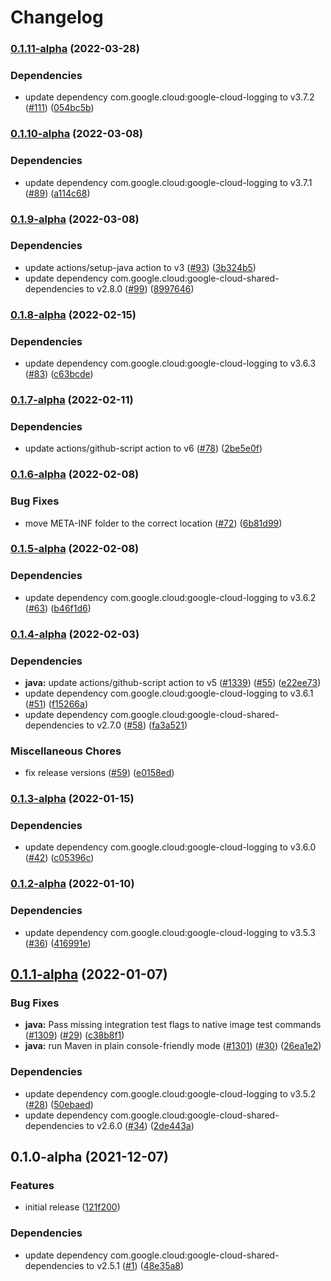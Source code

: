 # Changelog

### [0.1.11-alpha](https://github.com/googleapis/java-logging-servlet-initializer/compare/v0.1.10-alpha...v0.1.11-alpha) (2022-03-28)


### Dependencies

* update dependency com.google.cloud:google-cloud-logging to v3.7.2 ([#111](https://github.com/googleapis/java-logging-servlet-initializer/issues/111)) ([054bc5b](https://github.com/googleapis/java-logging-servlet-initializer/commit/054bc5bdbd7bb264557f58a8cb894c748f88854a))

### [0.1.10-alpha](https://github.com/googleapis/java-logging-servlet-initializer/compare/v0.1.9-alpha...v0.1.10-alpha) (2022-03-08)


### Dependencies

* update dependency com.google.cloud:google-cloud-logging to v3.7.1 ([#89](https://github.com/googleapis/java-logging-servlet-initializer/issues/89)) ([a114c68](https://github.com/googleapis/java-logging-servlet-initializer/commit/a114c689c07eb8a505304fd5677a61168ddc5337))

### [0.1.9-alpha](https://github.com/googleapis/java-logging-servlet-initializer/compare/v0.1.8-alpha...v0.1.9-alpha) (2022-03-08)


### Dependencies

* update actions/setup-java action to v3 ([#93](https://github.com/googleapis/java-logging-servlet-initializer/issues/93)) ([3b324b5](https://github.com/googleapis/java-logging-servlet-initializer/commit/3b324b50697e082135465ebb20404f460ea67551))
* update dependency com.google.cloud:google-cloud-shared-dependencies to v2.8.0 ([#99](https://github.com/googleapis/java-logging-servlet-initializer/issues/99)) ([8997646](https://github.com/googleapis/java-logging-servlet-initializer/commit/89976468ce3d2ba75204ac349d9b13fa3e899a14))

### [0.1.8-alpha](https://github.com/googleapis/java-logging-servlet-initializer/compare/v0.1.7-alpha...v0.1.8-alpha) (2022-02-15)


### Dependencies

* update dependency com.google.cloud:google-cloud-logging to v3.6.3 ([#83](https://github.com/googleapis/java-logging-servlet-initializer/issues/83)) ([c63bcde](https://github.com/googleapis/java-logging-servlet-initializer/commit/c63bcde8714f88355b20620462fc2ff9c62fb8a6))

### [0.1.7-alpha](https://github.com/googleapis/java-logging-servlet-initializer/compare/v0.1.6-alpha...v0.1.7-alpha) (2022-02-11)


### Dependencies

* update actions/github-script action to v6 ([#78](https://github.com/googleapis/java-logging-servlet-initializer/issues/78)) ([2be5e0f](https://github.com/googleapis/java-logging-servlet-initializer/commit/2be5e0f55bafb5ee9aeb5d84168deb4ef6996680))

### [0.1.6-alpha](https://github.com/googleapis/java-logging-servlet-initializer/compare/v0.1.5-alpha...v0.1.6-alpha) (2022-02-08)


### Bug Fixes

* move META-INF folder to the correct location ([#72](https://github.com/googleapis/java-logging-servlet-initializer/issues/72)) ([6b81d99](https://github.com/googleapis/java-logging-servlet-initializer/commit/6b81d99ba57c57dcd218333761d2c0becfb35d8e))

### [0.1.5-alpha](https://github.com/googleapis/java-logging-servlet-initializer/compare/v0.1.4-alpha...v0.1.5-alpha) (2022-02-08)


### Dependencies

* update dependency com.google.cloud:google-cloud-logging to v3.6.2 ([#63](https://github.com/googleapis/java-logging-servlet-initializer/issues/63)) ([b46f1d6](https://github.com/googleapis/java-logging-servlet-initializer/commit/b46f1d67a6fbf2d2035a435b207b10981246cea3))

### [0.1.4-alpha](https://github.com/googleapis/java-logging-servlet-initializer/compare/v0.1.2...v0.1.4-alpha) (2022-02-03)


### Dependencies

* **java:** update actions/github-script action to v5 ([#1339](https://github.com/googleapis/java-logging-servlet-initializer/issues/1339)) ([#55](https://github.com/googleapis/java-logging-servlet-initializer/issues/55)) ([e22ee73](https://github.com/googleapis/java-logging-servlet-initializer/commit/e22ee73531e282aaa8a071eef080a1084f2e06db))
* update dependency com.google.cloud:google-cloud-logging to v3.6.1 ([#51](https://github.com/googleapis/java-logging-servlet-initializer/issues/51)) ([f15266a](https://github.com/googleapis/java-logging-servlet-initializer/commit/f15266a59ad591e277668aa8b648a2a46d136d73))
* update dependency com.google.cloud:google-cloud-shared-dependencies to v2.7.0 ([#58](https://github.com/googleapis/java-logging-servlet-initializer/issues/58)) ([fa3a521](https://github.com/googleapis/java-logging-servlet-initializer/commit/fa3a521875c4262851678ee3ac017c9e9d739635))


### Miscellaneous Chores

* fix release versions ([#59](https://github.com/googleapis/java-logging-servlet-initializer/issues/59)) ([e0158ed](https://github.com/googleapis/java-logging-servlet-initializer/commit/e0158ed69d2c0012f7569b13c8328486c5b9e990))

### [0.1.3-alpha](https://github.com/googleapis/java-logging-servlet-initializer/compare/v0.1.2-alpha...0.1.3-alpha) (2022-01-15)


### Dependencies

* update dependency com.google.cloud:google-cloud-logging to v3.6.0 ([#42](https://github.com/googleapis/java-logging-servlet-initializer/issues/42)) ([c05396c](https://github.com/googleapis/java-logging-servlet-initializer/commit/c05396c54ea14c3346a51784bdc50d7a3b570f85))

### [0.1.2-alpha](https://www.github.com/googleapis/java-logging-servlet-initializer/compare/v0.1.1-alpha...v0.1.2-alpha) (2022-01-10)


### Dependencies

* update dependency com.google.cloud:google-cloud-logging to v3.5.3 ([#36](https://www.github.com/googleapis/java-logging-servlet-initializer/issues/36)) ([416991e](https://www.github.com/googleapis/java-logging-servlet-initializer/commit/416991e5cf21f1b5c5b3887ac877356be8fa6372))

## [0.1.1-alpha](https://www.github.com/googleapis/java-logging-servlet-initializer/compare/v0.1.0-alpha...v0.1.1-alpha) (2022-01-07)


### Bug Fixes

* **java:** Pass missing integration test flags to native image test commands ([#1309](https://www.github.com/googleapis/java-logging-servlet-initializer/issues/1309)) ([#29](https://www.github.com/googleapis/java-logging-servlet-initializer/issues/29)) ([c38b8f1](https://www.github.com/googleapis/java-logging-servlet-initializer/commit/c38b8f13f8a077ffa428fd804c12fcfedd25005e))
* **java:** run Maven in plain console-friendly mode ([#1301](https://www.github.com/googleapis/java-logging-servlet-initializer/issues/1301)) ([#30](https://www.github.com/googleapis/java-logging-servlet-initializer/issues/30)) ([26ea1e2](https://www.github.com/googleapis/java-logging-servlet-initializer/commit/26ea1e2b00c810063df8013e9361eb59d564f6ef))


### Dependencies

* update dependency com.google.cloud:google-cloud-logging to v3.5.2 ([#28](https://www.github.com/googleapis/java-logging-servlet-initializer/issues/28)) ([50ebaed](https://www.github.com/googleapis/java-logging-servlet-initializer/commit/50ebaed616d523957f18c9101e1ee6b3a3bbca13))
* update dependency com.google.cloud:google-cloud-shared-dependencies to v2.6.0 ([#34](https://www.github.com/googleapis/java-logging-servlet-initializer/issues/34)) ([2de443a](https://www.github.com/googleapis/java-logging-servlet-initializer/commit/2de443a2ef44fffdfdef55a2914007c4536a39d4))

## 0.1.0-alpha (2021-12-07)


### Features

* initial release ([121f200](https://www.github.com/googleapis/java-logging-servlet-initializer/commit/121f200b4dc657f26d5c163467ae8655d92e5519))


### Dependencies

* update dependency com.google.cloud:google-cloud-shared-dependencies to v2.5.1 ([#1](https://www.github.com/googleapis/java-logging-servlet-initializer/issues/1)) ([48e35a8](https://www.github.com/googleapis/java-logging-servlet-initializer/commit/48e35a8f023f8fddb3333acd124f80d99f425067))
